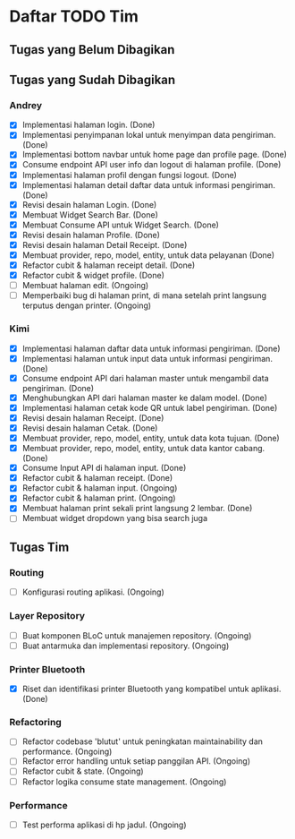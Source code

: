 # Daftar TODO Tim

## Tugas yang Belum Dibagikan

## Tugas yang Sudah Dibagikan

### **Andrey**

- [x] Implementasi halaman login. (Done)
- [x] Implementasi penyimpanan lokal untuk menyimpan data pengiriman. (Done)
- [x] Implementasi bottom navbar untuk home page dan profile page. (Done)
- [x] Consume endpoint API user info dan logout di halaman profile. (Done)
- [x] Implementasi halaman profil dengan fungsi logout. (Done)
- [x] Implementasi halaman detail daftar data untuk informasi pengiriman. (Done)
- [x] Revisi desain halaman Login. (Done)
- [x] Membuat Widget Search Bar. (Done)
- [x] Membuat Consume API untuk Widget Search. (Done)
- [x] Revisi desain halaman Profile. (Done)
- [x] Revisi desain halaman Detail Receipt. (Done)
- [x] Membuat provider, repo, model, entity, untuk data pelayanan (Done)
- [x] Refactor cubit & halaman receipt detail. (Done)
- [x] Refactor cubit & widget profile. (Done)
- [ ] Membuat halaman edit. (Ongoing)
- [ ] Memperbaiki bug di halaman print, di mana setelah print langsung terputus dengan printer. (Ongoing)

### **Kimi**

- [x] Implementasi halaman daftar data untuk informasi pengiriman. (Done)
- [x] Implementasi halaman untuk input data untuk informasi pengiriman. (Done)
- [x] Consume endpoint API dari halaman master untuk mengambil data pengiriman. (Done)
- [x] Menghubungkan API dari halaman master ke dalam model. (Done)
- [x] Implementasi halaman cetak kode QR untuk label pengiriman. (Done)
- [x] Revisi desain halaman Receipt. (Done)
- [x] Revisi desain halaman Cetak. (Done)
- [x] Membuat provider, repo, model, entity, untuk data kota tujuan. (Done)
- [x] Membuat provider, repo, model, entity, untuk data kantor cabang. (Done)
- [x] Consume Input API di halaman input. (Done)
- [x] Refactor cubit & halaman receipt. (Done)
- [x] Refactor cubit & halaman input. (Ongoing)
- [x] Refactor cubit & halaman print. (Ongoing)
- [x] Membuat halaman print sekali print langsung 2 lembar. (Done)
- [ ] Membuat widget dropdown yang bisa search juga

## Tugas Tim

### Routing

- [ ] Konfigurasi routing aplikasi. (Ongoing)

### Layer Repository

- [ ] Buat komponen BLoC untuk manajemen repository. (Ongoing)
- [ ] Buat antarmuka dan implementasi repository. (Ongoing)

### Printer Bluetooth

- [x] Riset dan identifikasi printer Bluetooth yang kompatibel untuk aplikasi. (Done)

### Refactoring

- [ ] Refactor codebase 'blutut' untuk peningkatan maintainability dan performance. (Ongoing)
- [ ] Refactor error handling untuk setiap panggilan API. (Ongoing)
- [ ] Refactor cubit & state. (Ongoing)
- [ ] Refactor logika consume state management. (Ongoing)

### Performance

- [ ] Test performa aplikasi di hp jadul. (Ongoing)
